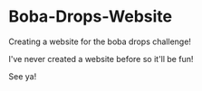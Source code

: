 # Boba-Drops-Website

Creating a website for the boba drops challenge!

I've never created a website before so it'll be fun! 

See ya!
